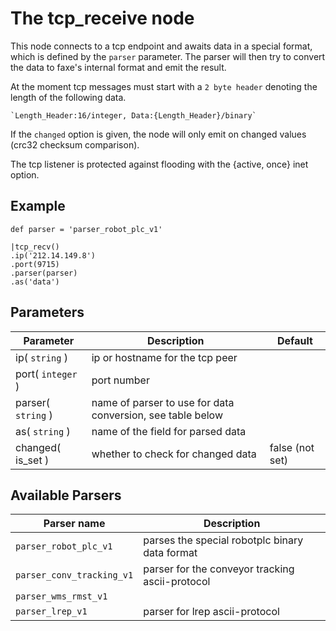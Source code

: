 The tcp_receive node
=====================

This node connects to a tcp endpoint and awaits data in a special format, which is defined by the `parser` parameter.
The parser will then try to convert the data to faxe's internal format and emit the result.

At the moment tcp messages must start with a `2 byte header` denoting the length of the following data.

    `Length_Header:16/integer, Data:{Length_Header}/binary`
    
If the `changed` option is given, the node will only emit on changed values (crc32 checksum comparison).

The tcp listener is protected against flooding with the {active, once} inet option.

Example
-------

```dfs  
def parser = 'parser_robot_plc_v1'

|tcp_recv()
.ip('212.14.149.8')
.port(9715)
.parser(parser)
.as('data')
```     


Parameters
----------

Parameter     | Description | Default 
--------------|-------------|--------- 
ip( `string` )| ip or hostname for the tcp peer | 
port( `integer` )| port number |
parser( `string` )| name of parser to use for data conversion, see table below|
as( `string` ) | name of the field for parsed data|
changed( is_set )| whether to check for changed data| false (not set) 

Available Parsers
-----------------

Parser name            | Description
-----------------------|-------------------------------------------------
`parser_robot_plc_v1`  | parses the special robotplc binary data format
`parser_conv_tracking_v1`|parser for the conveyor tracking ascii-protocol
`parser_wms_rmst_v1`| 
`parser_lrep_v1`|parser for lrep ascii-protocol